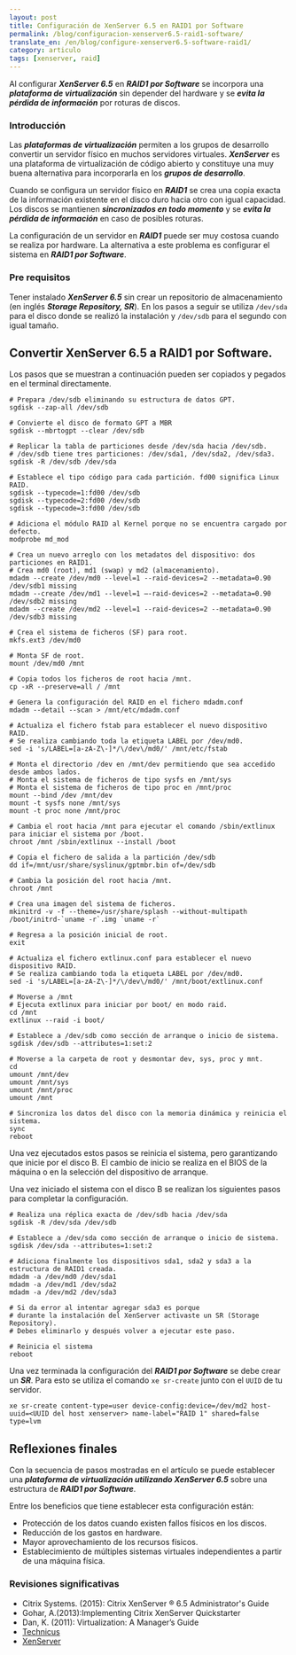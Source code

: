 ```yaml
---
layout: post
title: Configuración de XenServer 6.5 en RAID1 por Software
permalink: /blog/configuracion-xenserver6.5-raid1-software/
translate_en: /en/blog/configure-xenserver6.5-software-raid1/
category: articulo
tags: [xenserver, raid]
---
```


Al configurar **_XenServer 6.5_** en **_RAID1 por Software_** se incorpora una **_plataforma de virtualización_** sin depender del hardware y se **_evita la pérdida de información_** por roturas de discos.

### Introducción

Las **_plataformas de virtualización_** permiten a los grupos de desarrollo convertir un servidor físico en muchos servidores virtuales. **_XenServer_** es una plataforma de virtualización de código abierto y constituye una muy buena alternativa para incorporarla en los **_grupos de desarrollo_**.

Cuando se configura un servidor físico en **_RAID1_** se crea una copia exacta de la información existente en el disco duro hacia otro con igual capacidad. Los discos se mantienen **_sincronizados en todo momento_** y se **_evita la pérdida de información_** en caso de posibles roturas.

La configuración de un servidor en **_RAID1_** puede ser muy costosa cuando se realiza por hardware. La alternativa a este problema es configurar el sistema en **_RAID1 por Software_**.

### Pre requisitos
Tener instalado **_XenServer 6.5_** sin crear un repositorio de almacenamiento (en inglés **_Storage Repository, SR_**). En los pasos a seguir se utiliza `/dev/sda` para el disco donde se realizó la instalación y `/dev/sdb` para el segundo con igual tamaño.

## Convertir XenServer 6.5 a RAID1 por Software.

Los pasos que se muestran a continuación pueden ser copiados y pegados en el terminal directamente.

```
# Prepara /dev/sdb eliminando su estructura de datos GPT.
sgdisk --zap-all /dev/sdb

# Convierte el disco de formato GPT a MBR
sgdisk --mbrtogpt --clear /dev/sdb

# Replicar la tabla de particiones desde /dev/sda hacia /dev/sdb. 
# /dev/sdb tiene tres particiones: /dev/sda1, /dev/sda2, /dev/sda3.
sgdisk -R /dev/sdb /dev/sda

# Establece el tipo código para cada partición. fd00 significa Linux RAID.
sgdisk --typecode=1:fd00 /dev/sdb
sgdisk --typecode=2:fd00 /dev/sdb
sgdisk --typecode=3:fd00 /dev/sdb

# Adiciona el módulo RAID al Kernel porque no se encuentra cargado por defecto.
modprobe md_mod

# Crea un nuevo arreglo con los metadatos del dispositivo: dos particiones en RAID1.
# Crea md0 (root), md1 (swap) y md2 (almacenamiento).
mdadm --create /dev/md0 --level=1 --raid-devices=2 --metadata=0.90 /dev/sdb1 missing
mdadm --create /dev/md1 --level=1 –-raid-devices=2 --metadata=0.90 /dev/sdb2 missing
mdadm --create /dev/md2 --level=1 --raid-devices=2 --metadata=0.90 /dev/sdb3 missing

# Crea el sistema de ficheros (SF) para root.
mkfs.ext3 /dev/md0

# Monta SF de root.
mount /dev/md0 /mnt

# Copia todos los ficheros de root hacia /mnt.
cp -xR --preserve=all / /mnt

# Genera la configuración del RAID en el fichero mdadm.conf
mdadm --detail --scan > /mnt/etc/mdadm.conf

# Actualiza el fichero fstab para establecer el nuevo dispositivo RAID.
# Se realiza cambiando toda la etiqueta LABEL por /dev/md0.
sed -i 's/LABEL=[a-zA-Z\-]*/\/dev\/md0/' /mnt/etc/fstab

# Monta el directorio /dev en /mnt/dev permitiendo que sea accedido desde ambos lados.
# Monta el sistema de ficheros de tipo sysfs en /mnt/sys
# Monta el sistema de ficheros de tipo proc en /mnt/proc
mount --bind /dev /mnt/dev
mount -t sysfs none /mnt/sys
mount -t proc none /mnt/proc

# Cambia el root hacia /mnt para ejecutar el comando /sbin/extlinux para iniciar el sistema por /boot.
chroot /mnt /sbin/extlinux --install /boot

# Copia el fichero de salida a la partición /dev/sdb
dd if=/mnt/usr/share/syslinux/gptmbr.bin of=/dev/sdb

# Cambia la posición del root hacia /mnt.
chroot /mnt

# Crea una imagen del sistema de ficheros.
mkinitrd -v -f --theme=/usr/share/splash --without-multipath /boot/initrd-`uname -r`.img `uname -r`

# Regresa a la posición inicial de root.
exit

# Actualiza el fichero extlinux.conf para establecer el nuevo dispositivo RAID.
# Se realiza cambiando toda la etiqueta LABEL por /dev/md0.
sed -i 's/LABEL=[a-zA-Z\-]*/\/dev\/md0/' /mnt/boot/extlinux.conf

# Moverse a /mnt
# Ejecuta extlinux para iniciar por boot/ en modo raid.
cd /mnt
extlinux --raid -i boot/

# Establece a /dev/sdb como sección de arranque o inicio de sistema.
sgdisk /dev/sdb --attributes=1:set:2

# Moverse a la carpeta de root y desmontar dev, sys, proc y mnt.
cd
umount /mnt/dev
umount /mnt/sys
umount /mnt/proc
umount /mnt

# Sincroniza los datos del disco con la memoria dinámica y reinicia el sistema.
sync
reboot
```

Una vez ejecutados estos pasos se reinicia el sistema, pero garantizando que inicie por el disco B. El cambio de inicio se realiza en el BIOS de la máquina o en la selección del dispositivo de arranque.

Una vez iniciado el sistema con el disco B se realizan los siguientes pasos para completar la configuración.

```
# Realiza una réplica exacta de /dev/sdb hacia /dev/sda
sgdisk -R /dev/sda /dev/sdb

# Establece a /dev/sda como sección de arranque o inicio de sistema.
sgdisk /dev/sda --attributes=1:set:2

# Adiciona finalmente los dispositivos sda1, sda2 y sda3 a la estructura de RAID1 creada.
mdadm -a /dev/md0 /dev/sda1
mdadm -a /dev/md1 /dev/sda2
mdadm -a /dev/md2 /dev/sda3

# Si da error al intentar agregar sda3 es porque
# durante la instalación del XenServer activaste un SR (Storage Repository).
# Debes eliminarlo y después volver a ejecutar este paso.

# Reinicia el sistema
reboot
```

Una vez terminada la configuración del **_RAID1 por Software_** se debe crear un **_SR_**. Para esto se utiliza el comando `xe sr-create` junto con el `UUID` de tu servidor.

```
xe sr-create content-type=user device-config:device=/dev/md2 host-uuid=<UUID del host xenserver> name-label="RAID 1" shared=false type=lvm
```

## Reflexiones finales

Con la secuencia de pasos mostradas en el artículo se puede establecer una **_plataforma de virtualización utilizando XenServer 6.5_** sobre una estructura de **_RAID1 por Software_**.

Entre los beneficios que tiene establecer esta configuración están: 

- Protección de los datos cuando existen fallos físicos en los discos.
- Reducción de los gastos en hardware.
- Mayor aprovechamiento de los recursos físicos.
- Establecimiento de múltiples sistemas virtuales independientes a partir de una máquina física.

### Revisiones significativas
- Citrix Systems. (2015): Citrix XenServer ® 6.5 Administrator's Guide
- Gohar, A.(2013):Implementing Citrix XenServer Quickstarter
- Dan, K. (2011): Virtualization: A Manager’s Guide
- <a href="https://techblog.jeppson.org/2015/02/convert-xenserver-6-5-to-software-raid-1/" target="_blank">Technicus</a>
- <a href="http://xenserver.org/" target="_blank">XenServer</a>

